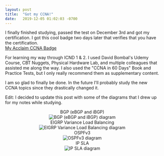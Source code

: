 ```yaml
---
layout: post
title:  "Got my CCNA!"
date:   2019-12-05 01:02:03 -0700
---
```


I finally finished studying, passed the test on December 3rd and got my certification.
I got this cool badge two days later that verifies that you have the certification.
<br>[My Acclaim CCNA Badge]

For learning my way through ICND 1 & 2. I used David Bombal's Udemy Course, CBT Nuggets, Physical Hardware Lab, and multiple colleagues that assisted me along the way. I also used the "CCNA in 60 Days" Book and Practice Tests, but I only really recommend them as supplementary content.

I am so glad to finally be done. In the future I'll probably study the new CCNA topics since they drastically changed it.

Edit: I decided to update this post with some of the diagrams that I drew up for my notes while studying.
<br>
<center>
BGP (eBGP and iBGP)
<br>
<picture>
  <img 
    src="{{site.url}}{{site.baseurl}}\assets\images\2019_CCNA_Diagrams\bgp.webp" 
    alt="BGP (eBGP and iBGP) diagram">
</picture>
<br>
EIGRP Variance Load Balancing
<br>
<picture>
  <img 
    src="{{site.url}}{{site.baseurl}}\assets\images\2019_CCNA_Diagrams\eigrp_load_balance.webp" 
    alt="EIGRP Variance Load Balancing diagram">
</picture>
<br>
OSPFv3
<br>
<picture>
  <img 
    src="{{site.url}}{{site.baseurl}}\assets\images\2019_CCNA_Diagrams\OSPFv3.webp" 
    alt="OSPFv3 diagram">
</picture>
<br>
IP SLA
<br>
<picture>
  <img 
    src="{{site.url}}{{site.baseurl}}\assets\images\2019_CCNA_Diagrams\ip_sla.webp" 
    alt="IP SLA diagram">
</picture>
</center>


[My Acclaim CCNA Badge]: https://www.youracclaim.com/badges/99290c79-a22a-43cf-9f47-3059f9f7b510/public_url